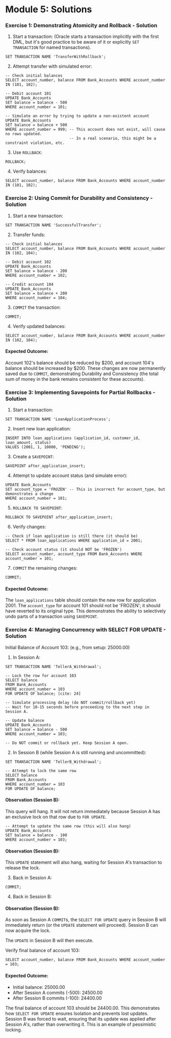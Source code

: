 # Module 5: Solutions

### Exercise 1: Demonstrating Atomicity and Rollback - Solution

1. Start a transaction: (Oracle starts a transaction implicitly with the first DML, but it's good practice to be aware of it or explicitly `SET TRANSACTION` for named transactions).

```
SET TRANSACTION NAME 'TransferWithRollback';
```

2. Attempt transfer with simulated error:

```
-- Check initial balances
SELECT account_number, balance FROM Bank_Accounts WHERE account_number IN (101, 102);

-- Debit account 101
UPDATE Bank_Accounts
SET balance = balance - 500
WHERE account_number = 101;

-- Simulate an error by trying to update a non-existent account
UPDATE Bank_Accounts
SET balance = balance + 500
WHERE account_number = 999; -- This account does not exist, will cause no rows updated.
                            -- In a real scenario, this might be a constraint violation, etc.
```

3. Use `ROLLBACK`:

```
ROLLBACK;
```

4. Verify balances:

```
SELECT account_number, balance FROM Bank_Accounts WHERE account_number IN (101, 102);
```

### Exercise 2: Using Commit for Durability and Consistency - Solution

1. Start a new transaction:

```
SET TRANSACTION NAME 'SuccessfulTransfer';
```

2. Transfer funds:

```
-- Check initial balances
SELECT account_number, balance FROM Bank_Accounts WHERE account_number IN (102, 104);

-- Debit account 102
UPDATE Bank_Accounts
SET balance = balance - 200
WHERE account_number = 102;

-- Credit account 104
UPDATE Bank_Accounts
SET balance = balance + 200
WHERE account_number = 104;
```

3. `COMMIT` the transaction:

```
COMMIT;
```

4. Verify updated balances:

```
SELECT account_number, balance FROM Bank_Accounts WHERE account_number IN (102, 104);
```

#### Expected Outcome: 

Account 102's balance should be reduced by $200, and account 104's balance should be increased by $200. These changes are now permanently saved due to `COMMIT`, demonstrating Durability and Consistency (the total sum of money in the bank remains consistent for these accounts).

### Exercise 3: Implementing Savepoints for Partial Rollbacks - Solution

1. Start a transaction:

```
SET TRANSACTION NAME 'LoanApplicationProcess';
```

2. Insert new loan application:

```
INSERT INTO loan_applications (application_id, customer_id, loan_amount, status)
VALUES (2001, 1, 10000, 'PENDING');
```

3. Create a `SAVEPOINT`:

```
SAVEPOINT after_application_insert;
```

4. Attempt to update account status (and simulate error):

```
UPDATE Bank_Accounts
SET account_type = 'FROZEN' -- This is incorrect for account_type, but demonstrates a change
WHERE account_number = 101;
```

5. `ROLLBACK TO SAVEPOINT`:

```
ROLLBACK TO SAVEPOINT after_application_insert;
```

6. Verify changes:

```
-- Check if loan application is still there (it should be)
SELECT * FROM loan_applications WHERE application_id = 2001;

-- Check account status (it should NOT be 'FROZEN')
SELECT account_number, account_type FROM Bank_Accounts WHERE account_number = 101;
```

7. `COMMIT` the remaining changes:

```
COMMIT;
```

#### Expected Outcome: 

The `loan_applications` table should contain the new row for application 2001. The `account_type` for account 101 should not be 'FROZEN'; it should have reverted to its original type. This demonstrates the ability to selectively undo parts of a transaction using `SAVEPOINT`.

### Exercise 4: Managing Concurrency with SELECT FOR UPDATE - Solution

Initial Balance of Account 103: (e.g., from setup: 25000.00)

1. In Session A:

```
SET TRANSACTION NAME 'TellerA_Withdrawal';

-- Lock the row for account 103
SELECT balance
FROM Bank_Accounts
WHERE account_number = 103
FOR UPDATE OF balance; [cite: 24]

-- Simulate processing delay (do NOT commit/rollback yet)
-- Wait for 10-15 seconds before proceeding to the next step in Session A.

-- Update balance
UPDATE Bank_Accounts
SET balance = balance - 500
WHERE account_number = 103;

-- Do NOT commit or rollback yet. Keep Session A open.
```

2. In Session B (while Session A is still running and uncommitted):

```
SET TRANSACTION NAME 'TellerB_Withdrawal';

-- Attempt to lock the same row
SELECT balance
FROM Bank_Accounts
WHERE account_number = 103
FOR UPDATE OF balance;
```

#### Observation (Session B): 

This query will hang. It will not return immediately because Session A has an exclusive lock on that row due to `FOR UPDATE`.

```
-- Attempt to update the same row (this will also hang)
UPDATE Bank_Accounts
SET balance = balance - 100
WHERE account_number = 103;
```

#### Observation (Session B): 

This `UPDATE` statement will also hang, waiting for Session A's transaction to release the lock.

3. Back in Session A:

```
COMMIT;
```

4. Back in Session B:

#### Observation (Session B): 

As soon as Session A `COMMIT`s, the `SELECT FOR UPDATE` query in Session B will immediately return (or the `UPDATE` statement will proceed). Session B can now acquire the lock.

The `UPDATE` in Session B will then execute.

Verify final balance of account 103:

```
SELECT account_number, balance FROM Bank_Accounts WHERE account_number = 103;
```

#### Expected Outcome:

- Initial balance: 25000.00
- After Session A commits (-500): 24500.00
- After Session B commits (-100): 24400.00

The final balance of account 103 should be 24400.00. This demonstrates how `SELECT FOR UPDATE` ensures Isolation and prevents lost updates. Session B was forced to wait, ensuring that its update was applied after Session A's, rather than overwriting it. This is an example of pessimistic locking.